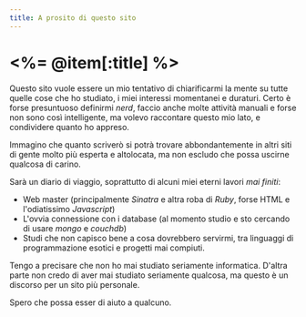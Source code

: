 ```yaml
---
title: A prosito di questo sito
---
```


# <%= @item[:title] %>

Questo sito vuole essere un mio tentativo di chiarificarmi la mente su tutte quelle cose che ho studiato, i miei interessi momentanei e duraturi. Certo è forse presuntuoso definirmi *nerd*, faccio anche molte attività manuali e forse non sono così intelligente, ma volevo raccontare questo mio lato, e condividere quanto ho appreso.

Immagino che quanto scriverò si potrà trovare abbondantemente in altri siti di gente molto più esperta e altolocata, ma non escludo che possa uscirne qualcosa di carino.

Sarà un diario di viaggio, soprattutto di alcuni miei eterni lavori *mai finiti*:

* Web master (principalmente *Sinatra* e altra roba di *Ruby*, forse HTML e l'odiatissimo *Javascript*)
* L'ovvia connessione con i database (al momento studio e sto cercando di usare *mongo* e *couchdb*)
* Studi che non capisco bene a cosa dovrebbero servirmi, tra linguaggi di programmazione esotici e progetti mai compiuti.

Tengo a precisare che non ho mai studiato seriamente informatica. D'altra parte non credo di aver mai studiato seriamente qualcosa, ma questo è un discorso per un sito più personale.

Spero che possa esser di aiuto a qualcuno.
